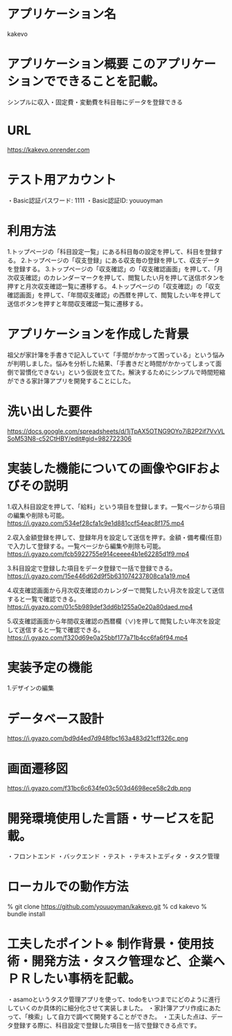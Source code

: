 # アプリケーション名
kakevo

# アプリケーション概要 このアプリケーションでできることを記載。
シンプルに収入・固定費・変動費を科目毎にデータを登録できる

# URL
https://kakevo.onrender.com

# テスト用アカウント	
・Basic認証パスワード: 1111
・Basic認証ID: youuoyman

# 利用方法	
1.トップページの「科目設定一覧」にある科目毎の設定を押して、科目を登録する。
2.トップページの「収支登録」にある収支毎の登録を押して、収支データを登録する。
3.トップページの「収支確認」の「収支確認画面」を押して、「月次収支確認」のカレンダーマークを押して、閲覧したい月を押して送信ボタンを押すと月次収支確認一覧に遷移する。
4.トップページの「収支確認」の「収支確認画面」を押して、「年間収支確認」の西暦を押して、閲覧したい年を押して送信ボタンを押すと年間収支確認一覧に遷移する。

# アプリケーションを作成した背景
祖父が家計簿を手書きで記入していて「手間がかかって困っている」という悩みが判明しました。悩みを分析した結果、「手書きだと時間がかかってしまって面倒で習慣化できない」という仮説を立てた。解決するためにシンプルで時間短縮ができる家計簿アプリを開発することにした。

# 洗い出した要件
https://docs.google.com/spreadsheets/d/1jTpAX5OTNG9OYo7iB2P2if7VvVLSoM53N8-c52CtHBY/edit#gid=982722306

# 実装した機能についての画像やGIFおよびその説明
1.収入科目設定を押して、「給料」という項目を登録します。一覧ページから項目の編集や削除も可能。
https://i.gyazo.com/534ef28cfa1c9e1d881ccf54eac8f175.mp4

2.収入金額登録を押して、登録年月を設定して送信を押す。金額・備考欄(任意)で入力して登録する。一覧ページから編集や削除も可能。
https://i.gyazo.com/fcb5922755e914ceeee4b1e62285d1f9.mp4

3.科目設定で登録した項目をデータ登録で一括で登録できる。
https://i.gyazo.com/15e446d62d9f5b631074237808ca1a19.mp4

4.収支確認画面から月次収支確認のカレンダーで閲覧したい月次を設定して送信すると一覧で確認できる。
https://i.gyazo.com/01c5b989def3dd6b1255a0e20a80daed.mp4

5.収支確認画面から年間収支確認の西暦欄（∨)を押して閲覧したい年次を設定して送信すると一覧で確認できる。
https://i.gyazo.com/f320d69e0a25bbf177a71b4cc6fa6f94.mp4

# 実装予定の機能
1.デザインの編集

# データベース設計
https://i.gyazo.com/bd9d4ed7d948fbc163a483d21cff326c.png

# 画面遷移図
https://i.gyazo.com/f31bc6c634fe03c503d4698ece58c2db.png

# 開発環境使用した言語・サービスを記載。
・フロントエンド
・バックエンド
・テスト
・テキストエディタ
・タスク管理

# ローカルでの動作方法
% git clone https://github.com/youuoyman/kakevo.git
% cd kakevo
% bundle install

# 工夫したポイント※	制作背景・使用技術・開発方法・タスク管理など、企業へＰＲしたい事柄を記載。
・asamoというタスク管理アプリを使って、todoをいつまでにどのように進行していくのか具体的に細分化させて実装しました。
・家計簿アプリ作成にあたって、「検索」して自力で調べて開発することができた。
・工夫した点は、データ登録する際に、科目設定で登録した項目を一括で登録できる点です。